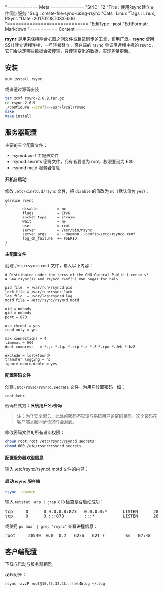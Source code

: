 "=========== Meta ============
"StrID : 12
"Title : 使用Rsync建立文件同步服务
"Slug  : create-file-sync-using-rsync
"Cats  : Linux
"Tags  : Linux, RSync
"Date  : 20170208T03:06:06
"=============================
"EditType   : post
"EditFormat : Markdown
"========== Content ==========
 
**rsync** 是用来保持两台机器之间文件或目录同步的工具，使用广泛。**rsync** 使用 SSH 建立远程连接，一旦连接建立，客户端的 rsync 会调用远程主机的 rsync，它们会决定哪些数据会被传输，只传输变化的数据，实现差量更新。

<!--more-->

## 安装

```sh
yum install rsync
```

或者通过源码安装

```sh
tar zxvf rsync-2.6.9.tar.gz
cd rsync-2.6.9
./configure --prefix=/usr/local/rsync
make
make install
```

## 服务器配置

主要的三个配置文件：

- rsyncd.conf 主配置文件
- rsyncd.secrets 密码文件，拥有者要设为 root，权限要设为 600
- rsyncd.motd 服务器信息

#### 开机自启动

修改 `/etc/xinetd.d/rsync` 文件，把 `disable` 的值改为 `no`（默认值为 `yes`）：

```
service rsync
{
        disable         = no
        flags           = IPv6
        socket_type     = stream
        wait            = no
        user            = root
        server          = /usr/bin/rsync
        server_args     = --daemon --config=/etc/rsyncd.conf
        log_on_failure  += USERID
}
```

#### 主配置文件

创建 `/etc/rsyncd.conf` 文件，输入以下内容：

```
# Distributed under the terms of the GNU General Public License v2
# See rsync(1) and rsyncd.conf(5) man pages for help

pid file  = /var/run/rsyncd.pid
lock file = /var/run/rsync.lock
log file  = /var/log/rsyncd.log
motd file = /etc/rsync/rsyncd.motd

uid = nobody
gid = nobody
port = 873

use chroot = yes
read only = yes

max connections = 4
timeout = 900
dont compress   = *.gz *.tgz *.zip *.z *.Z *.rpm *.deb *.bz2

exclude = lost+found/
transfer logging = no
ignore nonreadable = yes
```

#### 配置密码文件

创建 `/etc/rsync/rsyncd.secrets` 文件，为用户设置密码，如：

```
root:keer
```

密码格式为：**系统用户名:密码**

> 注：为了安全起见，此处的密码不应该与系统用户的密码相同。这个密码在客户端发起同步请求时会用到。

修改密码文件的所有者和权限：

```sh
chown root:root /etc/rsync/rsyncd.secrets
chmod 600 /etc/rsync/rsyncd.secrets
```

#### 配置服务器欢迎信息

输入 /etc/rsync/rsyncd.motd 文件的内容：

#### 启动 rsync 服务端

```sh
rsync --daemon
```

输入 `netstat -anp | grep 873` 检查是否启动成功：

<pre>
tcp     0      0 0.0.0.0:873   0.0.0.0:*      LISTEN      28549/rsync
tcp     0      0 :::873        :::*           LISTEN      28549/rsync
</pre>

或使用 `ps auxf | grep 'rsync'` 查看进程信息：

<pre>
root     28549  0.0  0.2   6236   624 ?        Ss   07:48   0:00 rsync --daemon
</pre>

## 客户端配置

下载与启动与服务器相同。

发起同步：

```
rsync -avzP root@10.25.32.18::rhel4blog ~/blog
```


